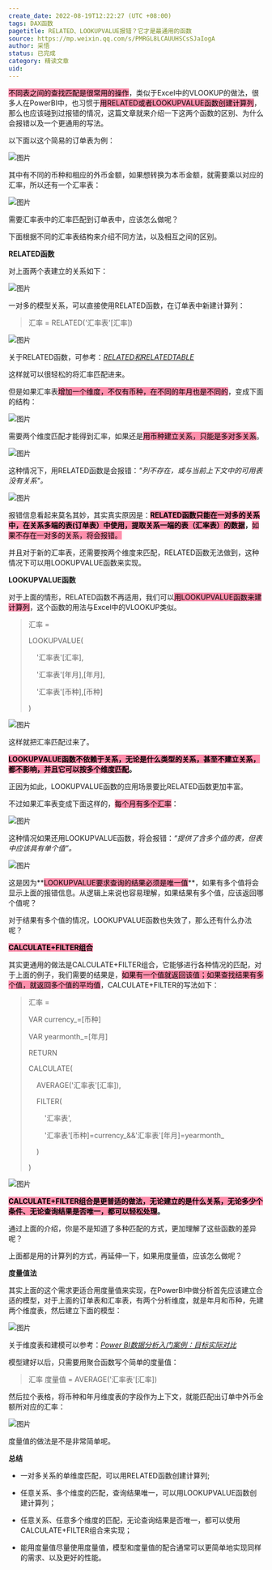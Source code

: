 ```yaml
---
create_date: 2022-08-19T12:22:27 (UTC +08:00)
tags: DAX函数
pagetitle: RELATED、LOOKUPVALUE报错？它才是最通用的函数
source: https://mp.weixin.qq.com/s/PMRGL8LCAUUHSCsSJaIogA
author: 采悟
status: 已完成
category: 精读文章
uid: 
---
```


<mark style="background: #FF5582A6;">不同表之间的查找匹配是很常用的操作</mark>，类似于Excel中的VLOOKUP的做法，很多人在PowerBI中，也习惯于<mark style="background: #FF5582A6;">用RELATED或者LOOKUPVALUE函数创建计算列</mark>，那么也应该碰到过报错的情况，这篇文章就来介绍一下这两个函数的区别、为什么会报错以及一个更通用的写法。

以下面以这个简易的订单表为例：

![图片](https://mmbiz.qpic.cn/mmbiz_png/aHEbZtANQJOaPvUnuiaHJ7oicpt4dfktiaMnIb3gicPibb4y09bUywqdnycfLyuqWrmeKiaAVNtIo3XMic9RxwCib70icvQ/640?wx_fmt=png&wxfrom=5&wx_lazy=1&wx_co=1)

其中有不同的币种和相应的外币金额，如果想转换为本币金额，就需要乘以对应的汇率，所以还有一个汇率表：

![图片](https://mmbiz.qpic.cn/mmbiz_png/aHEbZtANQJOaPvUnuiaHJ7oicpt4dfktiaM6QFScbhlVS38eURxc7IFibJCmncxsVcFPlJBXj4DTAqRq5lan1ib3lkg/640?wx_fmt=png&wxfrom=5&wx_lazy=1&wx_co=1)

需要汇率表中的汇率匹配到订单表中，应该怎么做呢？

下面根据不同的汇率表结构来介绍不同方法，以及相互之间的区别。

**RELATED函数**

对上面两个表建立的关系如下：  

![图片](https://mmbiz.qpic.cn/mmbiz_png/aHEbZtANQJOaPvUnuiaHJ7oicpt4dfktiaMpia7EWUZKf3UfUpLlCwlCVDVFeaqWQBZRfkO6ialJrAfnxIWdAVUcsRg/640?wx_fmt=png&wxfrom=5&wx_lazy=1&wx_co=1)

一对多的模型关系，可以直接使用RELATED函数，在订单表中新建计算列：

> 汇率 = RELATED('汇率表'\[汇率\])

![图片](https://mmbiz.qpic.cn/mmbiz_png/aHEbZtANQJOaPvUnuiaHJ7oicpt4dfktiaMDYUKZia4L81tBE9Z1qncvvhk4nYanzoTUEpzAickKJMuRdA0dXF8RAmA/640?wx_fmt=png&wxfrom=5&wx_lazy=1&wx_co=1)

关于RELATED函数，可参考：[_RELATED和RELATEDTABLE_](http://mp.weixin.qq.com/s?__biz=MzA4MzQwMjY4MA==&mid=2484068015&idx=1&sn=60ac1e8e4b8ca602f174bab633b61a3b&chksm=8e0c7478b97bfd6e0ffec8cb900aa3eed088cdecbd460da388489a99d9bb9b545611d8e2d089&scene=21#wechat_redirect)  

这样就可以很轻松的将汇率匹配进来。  

但是如果汇率表<mark style="background: #FF5582A6;">增加一个维度，不仅有币种，在不同的年月也是不同的</mark>，变成下面的结构：

![图片](https://mmbiz.qpic.cn/mmbiz_png/aHEbZtANQJOaPvUnuiaHJ7oicpt4dfktiaM5QODHUUyKcgKQVuicVWjLVLg5fTfyOGV5RoBdF3QibOm6kictxFrsnDicQ/640?wx_fmt=png&wxfrom=5&wx_lazy=1&wx_co=1)

需要两个维度匹配才能得到汇率，如果还是<mark style="background: #FF5582A6;">用币种建立关系，只能是多对多关系</mark>。  

![图片](https://mmbiz.qpic.cn/mmbiz_png/aHEbZtANQJOaPvUnuiaHJ7oicpt4dfktiaMPCy9TmicJGcjKDr5ibNA3GTMYCmo537RlP0DySpRIiczicbdcEOViaBMByw/640?wx_fmt=png&wxfrom=5&wx_lazy=1&wx_co=1)

这种情况下，用RELATED函数是会报错：_"列不存在，或与当前上下文中的可用表没有关系"。_

![图片](https://mmbiz.qpic.cn/mmbiz_png/aHEbZtANQJOaPvUnuiaHJ7oicpt4dfktiaMsP2J3jmgaXcPpVPdQhhbOzP6NZ6E8h93qXVl5RVW1F2aDSicq9aPvHg/640?wx_fmt=png&wxfrom=5&wx_lazy=1&wx_co=1)

报错信息看起来莫名其妙，其实真实原因是：**<mark style="background: #FF5582A6;">RELATED函数只能在一对多的关系中，在关系多端的表(订单表）中使用，提取关系一端的表（汇率表）的数据</mark>，**<mark style="background: #FF5582A6;">如果不存在一对多的关系，将会报错。</mark>

并且对于新的汇率表，还需要按两个维度来匹配，RELATED函数无法做到，这种情况下可以用LOOKUPVALUE函数来实现。

**LOOKUPVALUE函数**

对于上面的情形，RELATED函数不再适用，我们可以<mark style="background: #FF5582A6;">用LOOKUPVALUE函数来建计算列</mark>，这个函数的用法与Excel中的VLOOKUP类似。

> 汇率 =
> 
> LOOKUPVALUE(
> 
>     '汇率表'\[汇率\],
> 
>     '汇率表'\[年月\],\[年月\],
> 
>     '汇率表'\[币种\],\[币种\]
> 
> )

![图片](https://mmbiz.qpic.cn/mmbiz_png/aHEbZtANQJOaPvUnuiaHJ7oicpt4dfktiaM1r9gOsibiabYx4Ooh0gB14falR4bzEGcEarWQe1Kc6W7icNWCcyKyXN2w/640?wx_fmt=png&wxfrom=5&wx_lazy=1&wx_co=1)

这样就把汇率匹配过来了。

**<mark style="background: #FF5582A6;">LOOKUPVALUE函数不依赖于关系，无论是什么类型的关系，甚至不建立关系，都不影响，并且它可以按多个维度匹配</mark>。**

正因为如此，LOOKUPVALUE函数的应用场景要比RELATED函数更加丰富。

不过如果汇率表变成下面这样的，<mark style="background: #FF5582A6;">每个月有多个汇率</mark>：

![图片](https://mmbiz.qpic.cn/mmbiz_png/aHEbZtANQJOaPvUnuiaHJ7oicpt4dfktiaM0xOeNZnmPj5S4ELuEavzoqLNtLev1DCSuZQWBicUwdetqmUjtSibrO3A/640?wx_fmt=png&wxfrom=5&wx_lazy=1&wx_co=1)

这种情况如果还用LOOKUPVALUE函数，将会报错：_“提供了含多个值的表，但表中应该具有单个值”。_

![图片](https://mmbiz.qpic.cn/mmbiz_png/aHEbZtANQJOaPvUnuiaHJ7oicpt4dfktiaMjQOCKYF6jpLRJAQk7h2PkVnzKKxqTI5kcqbYanKSIn5VglcZBLtFPQ/640?wx_fmt=png&wxfrom=5&wx_lazy=1&wx_co=1)

这是因为**<mark style="background: #FF5582A6;">LOOKUPVALUE要求查询的结果必须是唯一值</mark>**，如果有多个值将会显示上面的报错信息。从逻辑上来说也容易理解，如果结果有多个值，应该返回哪个值呢？  

对于结果有多个值的情况，LOOKUPVALUE函数也失效了，那么还有什么办法呢？

**<mark style="background: #FF5582A6;">CALCULATE+FILTER组合</mark>**

其实更通用的做法是CALCULATE+FILTER组合，它能够进行各种情况的匹配，对于上面的例子，我们需要的结果是，<mark style="background: #FF5582A6;">如果有一个值就返回该值；如果查找结果有多个值，就返回多个值的平均值</mark>，CALCULATE+FILTER的写法如下：  

> 汇率 \=
> 
> VAR currency\_=\[币种\]
> 
> VAR yearmonth\_=\[年月\]
> 
> RETURN
> 
> CALCULATE(
> 
>     AVERAGE('汇率表'\[汇率\]),
> 
>     FILTER(
> 
>         '汇率表',
> 
>         '汇率表'\[币种\]=currency\_&&'汇率表'\[年月\]=yearmonth\_
> 
>     )
> 
> )

![图片](https://mmbiz.qpic.cn/mmbiz_png/aHEbZtANQJOaPvUnuiaHJ7oicpt4dfktiaMiaJyVaBRRJOD0ibFeVIvub0Y8uxoYbuX56l6UhKn7h02h4XicvpWYfItw/640?wx_fmt=png&wxfrom=5&wx_lazy=1&wx_co=1)

**<mark style="background: #FF5582A6;">CALCULATE+FILTER组合是更普适的做法，无论建立的是什么关系，无论多少个条件、无论查询结果是否唯一，都可以轻松处理</mark>。**  

通过上面的介绍，你是不是知道了多种匹配的方式，更加理解了这些函数的差异呢？

上面都是用的计算列的方式，再延伸一下，如果用度量值，应该怎么做呢？

**度量值法**

其实上面的这个需求更适合用度量值来实现，在PowerBI中做分析首先应该建立合适的模型，对于上面的订单表和汇率表，有两个分析维度，就是年月和币种，先建两个维度表，然后建立下面的模型：  

![图片](https://mmbiz.qpic.cn/mmbiz_png/aHEbZtANQJP1awejph4cohzwxJ5knJic9OPDoJU0lvHrvJicr11MDySrzHTqNnG35fcOZMxBh439IbRGGcN4C0fA/640?wx_fmt=png&wxfrom=5&wx_lazy=1&wx_co=1)

关于维度表和建模可以参考：[_Power BI数据分析入门案例：目标实际对比_](http://mp.weixin.qq.com/s?__biz=MzA4MzQwMjY4MA==&mid=2484078691&idx=1&sn=af288fc6a65368973fd64d53fd392a08&chksm=8e13a2b4b9642ba273bd2f6e9b2547048fe0b4c50dfea6188a6a7b7e63aeb3d586d79534a1f5&scene=21#wechat_redirect)

模型建好以后，只需要用聚合函数写个简单的度量值：  

> 汇率 度量值 = AVERAGE('汇率表'\[汇率\])

然后拉个表格，将币种和年月维度表的字段作为上下文，就能匹配出订单中外币金额所对应的汇率：  

![图片](https://mmbiz.qpic.cn/mmbiz_png/aHEbZtANQJP1awejph4cohzwxJ5knJic91ARWYVrR3ERBarMj93vzTkLib2POgH9qicTVI9ib6S4aPAcnJ6GyLmang/640?wx_fmt=png&wxfrom=5&wx_lazy=1&wx_co=1)

度量值的做法是不是非常简单呢。

**总结**

-   一对多关系的单维度匹配，可以用RELATED函数创建计算列;  
    
-   任意关系、多个维度的匹配，查询结果唯一，可以用LOOKUPVALUE函数创建计算列；  
    
-   任意关系、任意多个维度的匹配，无论查询结果是否唯一，都可以使用CALCULATE+FILTER组合来实现；
    
-   能用度量值尽量使用度量值，模型和度量值的配合通常可以更简单地实现同样的需求、以及更好的性能。
    
